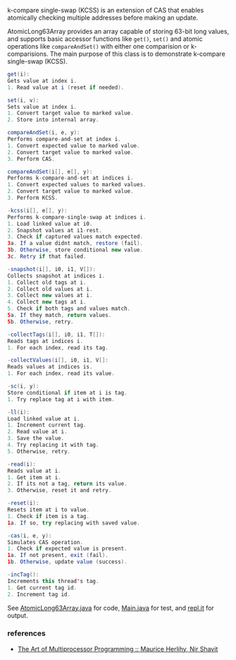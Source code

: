 k-compare single-swap (KCSS) is an extension of CAS
that enables atomically checking multiple addresses
before making an update.

AtomicLong63Array provides an array capable of
storing 63-bit long values, and supports basic
accessor functions like `get()`, `set()` and atomic
operations like `compareAndSet()` with either one
comparision or k-comparisions. The main purpose
of this class is to demonstrate k-compare
single-swap (KCSS).

```java
get(i):
Gets value at index i.
1. Read value at i (reset if needed).
```

```java
set(i, v):
Sets value at index i.
1. Convert target value to marked value.
2. Store into internal array.
```

```java
compareAndSet(i, e, y):
Performs compare-and-set at index i.
1. Convert expected value to marked value.
2. Convert target value to marked value.
3. Perform CAS.
```

```java
compareAndSet(i[], e[], y):
Performs k-compare-and-set at indices i.
1. Convert expected values to marked values.
2. Convert target value to marked value.
3. Perform KCSS.
```

```java
-kcss(i[], e[], y):
Performs k-compare-single-swap at indices i.
1. Load linked value at i0.
2. Snapshot values at i1-rest.
3. Check if captured values match expected.
3a. If a value didnt match, restore (fail).
3b. Otherwise, store conditional new value.
3c. Retry if that failed.
```

```java
-snapshot(i[], i0, i1, V[]):
Collects snapshot at indices i.
1. Collect old tags at i.
2. Collect old values at i.
3. Collect new values at i.
4. Collect new tags at i.
5. Check if both tags and values match.
5a. If they match, return values.
5b. Otherwise, retry.
```

```java
-collectTags(i[], i0, i1, T[]):
Reads tags at indices i.
1. For each index, read its tag.
```

```java
-collectValues(i[], i0, i1, V[]:
Reads values at indices is.
1. For each index, read its value.
```

```java
-sc(i, y):
Store conditional if item at i is tag.
1. Try replace tag at i with item.
```

```java
-ll(i):
Load linked value at i.
1. Increment current tag.
2. Read value at i.
3. Save the value.
4. Try replacing it with tag.
5. Otherwise, retry.
```

```java
-read(i):
Reads value at i.
1. Get item at i.
2. If its not a tag, return its value.
3. Otherwise, reset it and retry.
```

```java
-reset(i):
Resets item at i to value.
1. Check if item is a tag.
1a. If so, try replacing with saved value.
```

```java
-cas(i, e, y):
Simulates CAS operation.
1. Check if expected value is present.
1a. If not present, exit (fail).
1b. Otherwise, update value (success).
```

```java
-incTag():
Increments this thread's tag.
1. Get current tag id.
2. Increment tag id.
```

See [AtomicLong63Array.java] for code, [Main.java] for
test, and [repl.it] for output.

[AtomicLong63Array.java]: https://repl.it/@wolfram77/k-compare-single-swap#AtomicLong63Array.java
[Main.java]: https://repl.it/@wolfram77/k-compare-single-swap#Main.java
[repl.it]: https://k-compare-single-swap.wolfram77.repl.run


### references

- [The Art of Multiprocessor Programming :: Maurice Herlihy, Nir Shavit](https://dl.acm.org/doi/book/10.5555/2385452)
